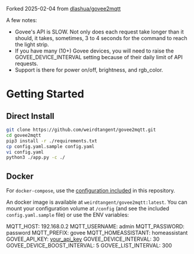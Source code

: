 
Forked 2025-02-04 from [dlashua/govee2mqtt](https://github.com/weirdtangent/govee2mqtt)

A few notes:
* Govee's API is SLOW. Not only does each request take longer than it should, it takes, sometimes, 3 to 4 seconds for the command to reach the light strip.
* If you have many (10+) Govee devices, you will need to raise the GOVEE_DEVICE_INTERVAL setting because of their daily limit of API requests.
* Support is there for power on/off, brightness, and rgb_color.

# Getting Started
## Direct Install
```bash
git clone https://github.com/weirdtangent/govee2mqtt.git
cd govee2mqtt
pip3 install -r ./requirements.txt
cp config.yaml.sample config.yaml
vi config.yaml
python3 ./app.py -c ./
```

## Docker
For `docker-compose`, use the [configuration included](https://github.com/weirdtangent/govee2mqtt/blob/master/docker-compose.yaml) in this repository.

An docker image is available at `weirdtangent/govee2mqtt:latest`. You can mount your configuration volume at `/config` (and see the
included `config.yaml.sample` file) or use the ENV variables:

  MQTT_HOST: 192.168.0.2
  MQTT_USERNAME: admin
  MQTT_PASSWORD: password
  MQTT_PREFIX: govee
  MQTT_HOMEASSISTANT: homeassistant
  GOVEE_API_KEY: [your_api_key](https://developer.govee.com/reference/apply-you-govee-api-key)
  GOVEE_DEVICE_INTERVAL: 30
  GOVEE_DEVICE_BOOST_INTERVAL: 5
  GOVEE_LIST_INTERVAL: 300
